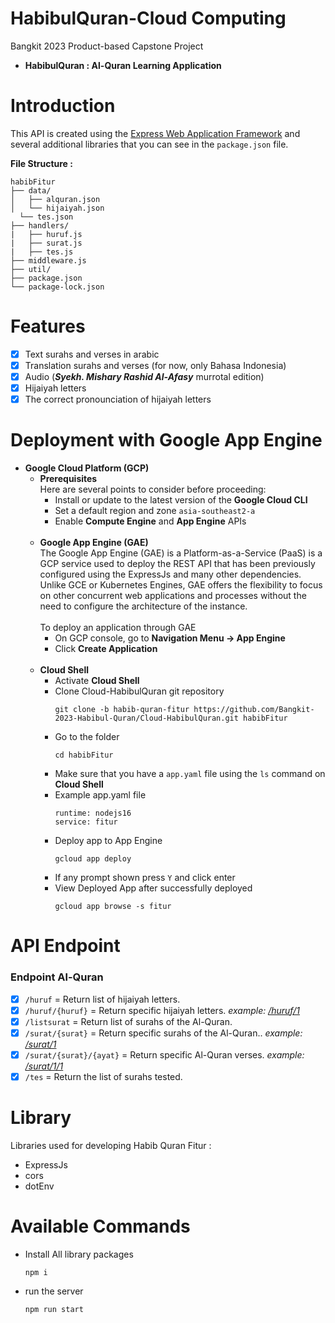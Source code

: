 # HabibulQuran-Cloud Computing
Bangkit 2023 Product-based Capstone Project 
* **HabibulQuran : Al-Quran Learning Application** 

# Introduction
This API is created using the [Express Web Application Framework](https://expressjs.com/) and several additional libraries that you can see in the `package.json` file.

**File Structure :**

```
habibFitur
├── data/
│	├── alquran.json
│	└── hijaiyah.json
  └── tes.json
├── handlers/
|	├── huruf.js
|	├── surat.js
|	├── tes.js
├── middleware.js
├── util/
├── package.json
└── package-lock.json

```

# Features
- [x] Text surahs and verses in arabic
- [x] Translation surahs and verses (for now, only Bahasa Indonesia)
- [x] Audio (***Syekh. Mishary Rashid Al-Afasy*** murrotal edition)
- [x] Hijaiyah letters 
- [x] The correct pronounciation of hijaiyah letters

# Deployment with Google App Engine
* **Google Cloud Platform (GCP)**
  * **Prerequisites** 
    <br>
    Here are several points to consider before proceeding:
    * Install or update to the latest version of the **Google Cloud CLI**
    * Set a default region and zone `asia-southeast2-a`
    * Enable **Compute Engine** and **App Engine** APIs 
      <br><br>
  * **Google App Engine (GAE)**
    <br>
    The Google App Engine (GAE) is a Platform-as-a-Service (PaaS) is a GCP service used to deploy the REST API that has been previously configured using the ExpressJs and many other dependencies. Unlike GCE or Kubernetes Engines, GAE offers the flexibility to focus on other concurrent web applications and processes without the need to configure the architecture of the instance.
    <br><br>
    To deploy an application through GAE
    * On GCP console, go to **Navigation Menu -> App Engine**
    * Click **Create Application**
    <br>
  * **Cloud Shell**
    <br>
    * Activate **Cloud Shell**
    * Clone Cloud-HabibulQuran git repository
      ````
      git clone -b habib-quran-fitur https://github.com/Bangkit-2023-Habibul-Quran/Cloud-HabibulQuran.git habibFitur
      ````
    * Go to the  folder
      ````
      cd habibFitur
      ````
    * Make sure that you have a `app.yaml` file using the `ls` command on **Cloud Shell**
    * Example app.yaml file
      ````
      runtime: nodejs16
      service: fitur
      ````
     * Deploy app to App Engine
       ```
       gcloud app deploy
       ```
     * If any prompt shown press `Y` and click enter
     * View Deployed App after successfully deployed
       ```
       gcloud app browse -s fitur
       ```
# API Endpoint
### Endpoint Al-Quran
- [x] `/huruf` = Return list of hijaiyah letters.
- [x] `/huruf/{huruf}` = Return specific hijaiyah letters. *example: [/huruf/1](https://fitur-dot-habibulquran.et.r.appspot.com/huruf/1)*
- [x] `/listsurat` = Return list of surahs of the Al-Quran.
- [x] `/surat/{surat}` = Return specific surahs of the Al-Quran.. *example: [/surat/1](https://fitur-dot-habibulquran.et.r.appspot.com/surat/1)*
- [x] `/surat/{surat}/{ayat}` = Return specific Al-Quran verses. *example: [/surat/1/1](https://fitur-dot-habibulquran.et.r.appspot.com/surat/1/1)*
- [x] `/tes` = Return the list of surahs tested.

# Library
Libraries used for developing Habib Quran Fitur :
* ExpressJs
* cors
* dotEnv

# Available Commands
 * Install All library packages
      ````
     npm i
      ````
 * run the server
      ````
      npm run start
      ````
